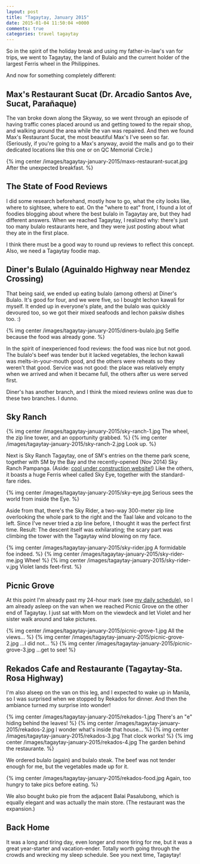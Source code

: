 ```yaml
---
layout: post
title: "Tagaytay, January 2015"
date: 2015-01-04 11:50:04 +0000
comments: true
categories: travel tagaytay
---
```

So in the spirit of the holiday break and using my father-in-law's van for trips, we went to Tagaytay, the land of Bulalo and the current holder of the largest Ferris wheel in the Philippines.

<!-- more -->

And now for something completely different:

## Max's Restaurant Sucat (Dr. Arcadio Santos Ave, Sucat, Parañaque)

The van broke down along the Skyway, so we went through an episode of having traffic cones placed around us and getting towed to the repair shop, and walking around the area while the van was repaired. And then we found Max's Restaurant Sucat, the most beautiful Max's I've seen so far. (Seriously, if you're going to a Max's anyway, avoid the malls and go to their dedicated locations like this one or on QC Memorial Circle.)

{% img center /images/tagaytay-january-2015/maxs-restaurant-sucat.jpg After the unexpected breakfast. %}

## The State of Food Reviews

I did some research beforehand, mostly how to go, what the city looks like, where to sightsee, where to eat. On the "where to eat" front, I found a lot of foodies blogging about where the best bulalo in Tagaytay are, but they had different answers. When we reached Tagaytay, I realized why: there's just too many bulalo restaurants here, and they were just posting about what they ate in the first place.

I think there must be a good way to round up reviews to reflect this concept. Also, we need a Tagaytay foodie map.

## Diner's Bulalo (Aguinaldo Highway near Mendez Crossing)

That being said, we ended up eating bulalo (among others) at Diner's Bulalo. It's good for four, and we were five, so I bought lechon kawali for myself. It ended up in everyone's plate, and the bulalo was quickly devoured too, so we got their mixed seafoods and lechon paksiw dishes too. :)

{% img center /images/tagaytay-january-2015/diners-bulalo.jpg Selfie because the food was already gone. %}

In the spirit of inexperienced food reviews: the food was nice but not good. The bulalo's beef was tender but it lacked vegetables, the lechon kawali was melts-in-your-mouth good, and the others were reheats so they weren't that good. Service was not good: the place was relatively empty when we arrived and when it became full, the others after us were served first.

Diner's has another branch, and I think the mixed reviews online was due to these two branches. I dunno.

## Sky Ranch

{% img center /images/tagaytay-january-2015/sky-ranch-1.jpg The wheel, the zip line tower, and an opportunity grabbed. %}
{% img center /images/tagaytay-january-2015/sky-ranch-2.jpg Look up. %}

Next is Sky Ranch Tagaytay, one of SM's entries on the theme park scene, together with SM by the Bay and the recently-opened (Nov 2014) Sky Ranch Pampanga. (Aside: [cool under construction website!](http://www.smstoryland.com/)) Like the others, it boasts a huge Ferris wheel called Sky Eye, together with the standard-fare rides.

{% img center /images/tagaytay-january-2015/sky-eye.jpg Serious sees the world from inside the Eye. %}

Aside from that, there's the Sky Rider, a two-way 300-meter zip line overlooking the whole park to the right and the Taal lake and volcano to the left. Since I've never tried a zip line before, I thought it was the perfect first time. Result: The descent itself was exhilarating; the scary part was climbing the tower with the Tagaytay wind blowing on my face.

{% img center /images/tagaytay-january-2015/sky-rider.jpg A formidable foe indeed. %}
{% img center /images/tagaytay-january-2015/sky-rider-me.jpg Whee! %}
{% img center /images/tagaytay-january-2015/sky-rider-v.jpg Violet lands feet-first. %}

## Picnic Grove

At this point I'm already past my 24-hour mark (see [my daily schedule](http://kevin.marcelo.ph/daily/)), so I am already asleep on the van when we reached Picnic Grove on the other end of Tagaytay. I just sat with Mom on the viewdeck and let Violet and her sister walk around and take pictures.

{% img center /images/tagaytay-january-2015/picnic-grove-1.jpg All the views... %}
{% img center /images/tagaytay-january-2015/picnic-grove-2.jpg ...I did not... %}
{% img center /images/tagaytay-january-2015/picnic-grove-3.jpg ...get to see! %}

## Rekados Cafe and Restaurante (Tagaytay-Sta. Rosa Highway)

I'm also alseep on the van on this leg, and I expected to wake up in Manila, so I was surprised when we stopped by Rekados for dinner. And then the ambiance turned my surprise into wonder!

{% img center /images/tagaytay-january-2015/rekados-1.jpg There's an "e" hiding behind the leaves! %}
{% img center /images/tagaytay-january-2015/rekados-2.jpg I wonder what's inside that house...  %}
{% img center /images/tagaytay-january-2015/rekados-3.jpg That clock works! %}
{% img center /images/tagaytay-january-2015/rekados-4.jpg The garden behind the restaurante. %}

We ordered bulalo (again) and bulalo steak. The beef was not tender enough for me, but the vegetables made up for it.

{% img center /images/tagaytay-january-2015/rekados-food.jpg Again, too hungry to take pics before eating. %}

We also bought buko pie from the adjacent Balai Pasalubong, which is equally elegant and was actually the main store. (The restaurant was the expansion.)

## Back Home
It was a long and tiring day, even longer and more tiring for me, but it was a great year-starter and vacation-ender. Totally worth going through the crowds and wrecking my sleep schedule. See you next time, Tagaytay!
